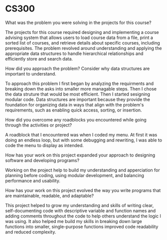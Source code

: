 # CS300
What was the problem you were solving in the projects for this course?

The projects for this course required designing and implementing a course advising system that allows users to load course data from a file, print a sorted list of courses, and retrieve details about specific courses, including prerequisites. The problem revolved around understanding and applying the appropriate data structures to handle hierarchical relationships and efficiently store and search data.

How did you approach the problem? Consider why data structures are important to understand.

To approach this problem I first began by analyzing the requirments and breaking down the asks into smaller more managable steps. Then I chose the data struture that would be most efficient. Then I started sesigning modular code. Data structures are important because they provide the foundation for organizing data in ways that align with the problem's requirements, such as enabling quick access, sorting, or insertion.

How did you overcome any roadblocks you encountered while going through the activities or project?

A roadblock that I encountered was when I coded my menu. At first it was doing an endless loop, but with some debugging and rewriting, I was able to code the menu to display as intended. 

How has your work on this project expanded your approach to designing software and developing programs?

Working on the project help to build my understanding and apperciation for planning before coding, using modular development, and balancing performance and usability. 

How has your work on this project evolved the way you write programs that are maintainable, readable, and adaptable?

This project helped to grow my understanding and skills of writing clear, self-documenting code with descriptive variable and function names and adding comments throughout the code to help others understand the logic I was using. It also helped me build my skills in breaking down large functions into smaller, single-purpose functions improved code readability and reduced complexity.

